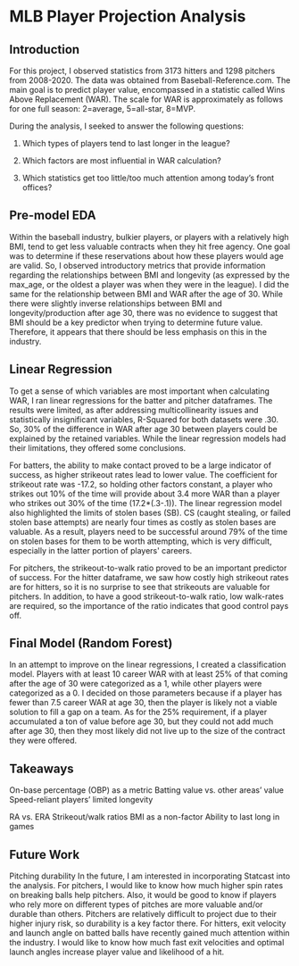 # MLB Player Projection Analysis

## Introduction
For this project, I observed statistics from 3173 hitters and 1298 pitchers from 2008-2020. The data was obtained from Baseball-Reference.com. The main goal is to predict player value, encompassed in a statistic called Wins Above Replacement (WAR). The scale for WAR is approximately as follows for one full season: 2=average, 5=all-star, 8=MVP.

During the analysis, I seeked to answer the following questions:
1. Which types of players tend to last longer in the league?

2. Which factors are most influential in WAR calculation?

3. Which statistics get too little/too much attention among today’s front offices?


## Pre-model EDA
Within the baseball industry, bulkier players, or players with a relatively high BMI, tend to get less valuable contracts when they hit free agency. One goal was to determine if these reservations about how these players would age are valid. So, I observed introductory metrics that provide information regarding the relationships between BMI and longevity (as expressed by the max_age, or the oldest a player was when they were in the league). I did the same for the relationship between BMI and WAR after the age of 30. While there were slightly inverse relationships between BMI and longevity/production after age 30, there was no evidence to suggest that BMI should be a key predictor when trying to determine future value. Therefore, it appears that there should be less emphasis on this in the industry.

## Linear Regression
To get a sense of which variables are most important when calculating WAR, I ran linear regressions for the batter and pitcher dataframes. The results were limited, as after addressing multicollinearity issues and statistically insignificant variables, R-Squared for both datasets were .30. So, 30% of the difference in WAR after age 30 between players could be explained by the retained variables. While the linear regression models had their limitations, they offered some conclusions.

For batters, the ability to make contact proved to be a large indicator of success, as higher strikeout rates lead to lower value. The coefficient for strikeout rate was -17.2, so holding other factors constant, a player who strikes out 10% of the time will provide about 3.4 more WAR than a player who strikes out 30% of the time (17.2*(.3-.1)). The linear regression model also highlighted the limits of stolen bases (SB). CS (caught stealing, or failed stolen base attempts) are nearly four times as costly as stolen bases are valuable. As a result, players need to be successful around 79% of the time on stolen bases for them to be worth attempting, which is very difficult, especially in the latter portion of players' careers.

For pitchers, the strikeout-to-walk ratio proved to be an important predictor of success. For the hitter dataframe, we saw how costly high strikeout rates are for hitters, so it is no surprise to see that strikeouts are valuable for pitchers. In addition, to have a good strikeout-to-walk ratio, low walk-rates are required, so the importance of the ratio indicates that good control pays off.

## Final Model (Random Forest)
In an attempt to improve on the linear regressions, I created a classification model. Players with at least 10 career WAR with at least 25% of that coming after the age of 30 were categorized as a 1, while other players were categorized as a 0. I decided on those parameters because if a player has fewer than 7.5 career WAR at age 30, then the player is likely not a viable solution to fill a gap on a team. As for the 25% requirement, if a player accumulated a ton of value before age 30, but they could not add much after age 30, then they most likely did not live up to the size of the contract they were offered.

## Takeaways
On-base percentage (OBP) as a metric
Batting value vs. other areas’ value
Speed-reliant players’ limited longevity

RA vs. ERA
Strikeout/walk ratios
BMI as a non-factor
Ability to last long in games

## Future Work
Pitching durability
In the future, I am interested in incorporating Statcast into the analysis. For pitchers, I would like to know how much higher spin rates on breaking balls help pitchers. Also, it would be good to know if players who rely more on different types of pitches are more valuable and/or durable than others. Pitchers are relatively difficult to project due to their higher injury risk, so durability is a key factor there. For hitters, exit velocity and launch angle on batted balls have recently gained much attention within the industry. I would like to know how much fast exit velocities and optimal launch angles increase player value and likelihood of a hit.
